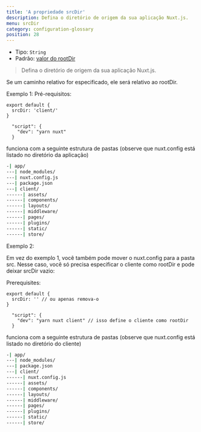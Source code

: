 ```yaml
---
title: 'A propriedade srcDir'
description: Defina o diretório de origem da sua aplicação Nuxt.js.
menu: srcDir
category: configuration-glossary
position: 28
---
```


- Tipo: `String`
- Padrão: [valor do rootDir](/guides/configuration-glossary/configuration-rootdir)

> Defina o diretório de origem da sua aplicação Nuxt.js.

Se um caminho relativo for especificado, ele será relativo ao rootDir.

Exemplo 1: Pré-requisitos:

```js{}[nuxt.config.js]
export default {
  srcDir: 'client/'
}
```

```js{}[package.json]
  "script": {
    "dev": "yarn nuxt"
  }
```

funciona com a seguinte estrutura de pastas (observe que nuxt.config está listado no diretório da aplicação)

```bash
-| app/
---| node_modules/
---| nuxt.config.js
---| package.json
---| client/
------| assets/
------| components/
------| layouts/
------| middleware/
------| pages/
------| plugins/
------| static/
------| store/
```

Exemplo 2:

Em vez do exemplo 1, você também pode mover o nuxt.config para a pasta src. Nesse caso, você só precisa especificar o cliente como rootDir e pode deixar srcDir vazio:

Prerequisites:

```js{}[nuxt.config.js]
export default {
  srcDir: '' // ou apenas remova-o
}
```

```js{}[package.json]
  "script": {
    "dev": "yarn nuxt client" // isso define o cliente como rootDir
  }
```

funciona com a seguinte estrutura de pastas (observe que nuxt.config está listado no diretório do cliente)

```bash
-| app/
---| node_modules/
---| package.json
---| client/
------| nuxt.config.js
------| assets/
------| components/
------| layouts/
------| middleware/
------| pages/
------| plugins/
------| static/
------| store/
```

